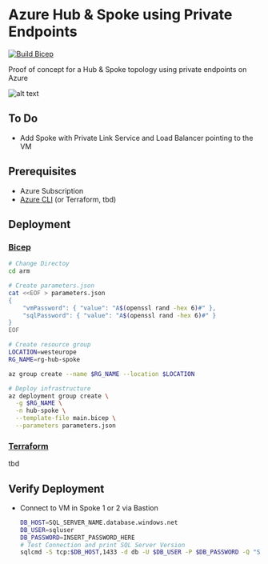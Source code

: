 # Azure Hub & Spoke using Private Endpoints

[![Build Bicep](https://github.com/timoknapp/az-hub-spoke-private-endpoint/actions/workflows/bicep.yml/badge.svg?branch=master)](https://github.com/timoknapp/az-hub-spoke-private-endpoint/actions/workflows/bicep.yml)

Proof of concept for a Hub &amp; Spoke topology using private endpoints on Azure

![alt text](https://learn.microsoft.com/en-us/training/wwl-azure/design-implement-private-access-to-azure-services/media/hub-spoke-azure-dns-0b3715ed.png)

## To Do

- Add Spoke with Private Link Service and Load Balancer pointing to the VM

## Prerequisites

- Azure Subscription
- [Azure CLI](https://learn.microsoft.com/en-us/cli/azure/install-azure-cli) (or Terraform, tbd)

## Deployment

### [Bicep](./arm/)

```bash
# Change Directoy
cd arm

# Create parameters.json
cat <<EOF > parameters.json
{
    "vmPassword": { "value": "A$(openssl rand -hex 6)#" },
    "sqlPassword": { "value": "A$(openssl rand -hex 6)#" }
}
EOF

# Create resource group
LOCATION=westeurope
RG_NAME=rg-hub-spoke

az group create --name $RG_NAME --location $LOCATION

# Deploy infrastructure
az deployment group create \
  -g $RG_NAME \
  -n hub-spoke \
  --template-file main.bicep \
  --parameters parameters.json
```

### [Terraform](./terraform/)

tbd

## Verify Deployment

- Connect to VM in Spoke 1 or 2 via Bastion
    ```bash
    DB_HOST=SQL_SERVER_NAME.database.windows.net
    DB_USER=sqluser
    DB_PASSWORD=INSERT_PASSWORD_HERE
    # Test Connection and print SQL Server Version
    sqlcmd -S tcp:$DB_HOST,1433 -d db -U $DB_USER -P $DB_PASSWORD -Q "SELECT @@VERSION"
    ```
